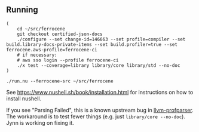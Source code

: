 ## Running

```
(
    cd ~/src/ferrocene
    git checkout certified-json-docs
    ./configure --set change-id=146663 --set profile=compiler --set build.library-docs-private-items --set build.profiler=true --set ferrocene.aws-profile=ferrocene-ci
    # if necessary:
    # aws sso login --profile ferrocene-ci
    ./x test --coverage=library library/core library/std --no-doc
)

./run.nu --ferrocene-src ~/src/ferrocene
```

See https://www.nushell.sh/book/installation.html for instructions on how to install nushell.

If you see "Parsing Failed", this is a known upstream bug in [llvm-profparser](https://github.com/xd009642/llvm-profparser/).
The workaround is to test fewer things (e.g. just `library/core --no-doc`).
Jynn is working on fixing it.
